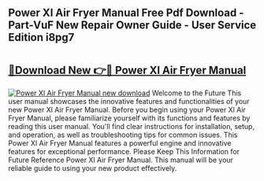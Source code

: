 ## Power Xl Air Fryer Manual Free Pdf Download - Part-VuF New Repair Owner Guide - User Service Edition i8pg7

# <h2><a href="http://bc24579.oget.top/?id=Power+Xl+Air+Fryer+Manual">🔗Download New 👉🔴 Power Xl Air Fryer Manual</a></h2>

[![Power Xl Air Fryer Manual new download](https://i.imgur.com/5g1atiW.png)](http://bc24579.oget.top/?id=Power+Xl+Air+Fryer+Manual)
Welcome to the Future This user manual showcases the innovative features and functionalities of your new Power Xl Air Fryer Manual. Before you begin using your Power Xl Air Fryer Manual, please familiarize yourself with its functions and features by reading this user manual. You'll find clear instructions for installation, setup, and operation, as well as troubleshooting tips for common issues. This Power Xl Air Fryer Manual features a powerful engine and innovative features for exceptional performance. Please Keep This Information for Future Reference Power Xl Air Fryer Manual. This manual will be your reliable guide to using your new product effectively.
